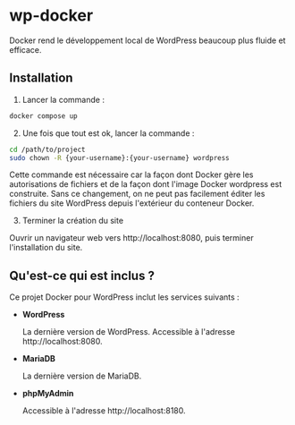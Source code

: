 # wp-docker

Docker rend le développement local de WordPress beaucoup plus fluide et efficace.

## Installation

1. Lancer la commande :

```bash
docker compose up
```

2. Une fois que tout est ok, lancer la commande :

```bash
cd /path/to/project
sudo chown -R {your-username}:{your-username} wordpress
```

Cette commande est nécessaire car la façon dont Docker gère les autorisations de fichiers et de la façon dont l'image Docker wordpress est construite. Sans ce changement, on ne peut pas facilement éditer les fichiers du site WordPress depuis l'extérieur du conteneur Docker.

3. Terminer la création du site

Ouvrir un navigateur web vers http://localhost:8080, puis terminer l'installation du site.

## Qu'est-ce qui est inclus ?

Ce projet Docker pour WordPress inclut les services suivants :

- **WordPress**

  La dernière version de WordPress. Accessible à l'adresse http://localhost:8080.

- **MariaDB**

  La dernière version de MariaDB.

- **phpMyAdmin**

  Accessible à l'adresse http://localhost:8180.
